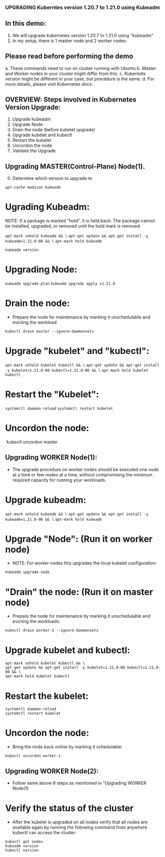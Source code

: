 
### UPGRADING Kuberntes version 1.20.7 to 1.21.0 using Kubeadm

## In this demo:

1. We will upgrade kubernetes version 1.20.7 to 1.21.0 using "kubeadm"
2. In my setup, there is 1 master node and 2 worker nodes.

## Please read before performing the demo

a. These commands need to run on cluster running with Ubuntu 
b. Master and Worker nodes in your cluster might differ from this.
c. Kubernets version might be different in your case, but procedure is the same.
d. For more details, please visit Kubernetes docs.


## OVERVIEW: Steps involved in Kubernetes Version Upgrade:

1. Upgrade kubeadm
2. Upgrade Node
3. Drain the node (before kubelet upgrade)
4. Upgrade kubelet and kubectl
5. Restart the kubelet
6. Uncordon the node
7. Validate the Upgrade


## Upgrading MASTER(Control-Plane) Node(1).

0. Determine which version to upgrade to

`apt-cache madison kubeadm`


# Ugrading Kubeadm:

NOTE: If a package is marked "hold", it is held back: The package cannot be installed, upgraded, or removed until the hold mark is removed.

`apt-mark unhold kubeadm && \`
`apt-get update && apt-get install -y kubeadm=1.21.0-00 && \`
`apt-mark hold kubeadm`

`kubeadm version`


# Upgrading Node:

`kubeadm upgrade plan`
`kubeadm upgrade apply v1.21.0`



# Drain the node:

- Prepare the node for maintenance by marking it unschedulable and evicting the workload

`kubectl drain master --ignore-daemonsets`


# Upgrade "kubelet" and "kubectl":

`apt-mark unhold kubelet kubectl && \`
`apt-get update && apt-get install -y kubelet=1.21.0-00 kubectl=1.21.0-00 && \`
`apt-mark hold kubelet kubectl`


# Restart the "Kubelet":

`systemctl daemon-reload`
`systemctl restart kubelet`


# Uncordon the node:

`kubectl uncordon master




## Upgrading WORKER Node(1):

- The upgrade procedure on worker nodes should be executed one node at a time or few nodes at a time, without compromising the minimum required capacity for running your workloads.


# Upgrade kubeadm:

`apt-mark unhold kubeadm && \`
`apt-get update && apt-get install -y kubeadm=1.21.0-00 && \`
`apt-mark hold kubeadm`

# Upgrade "Node": (Run it on worker node)

- NOTE: For worker nodes this upgrades the local kubelet configuration:

`kubeadm upgrade node`


# "Drain" the node: (Run it on master node)

- Prepare the node for maintenance by marking it unschedulable and evicting the workloads:

`kubectl drain worker-1 --ignore-daemonsets`


# Upgrade kubelet and kubectl:

```
apt-mark unhold kubelet kubectl && \
apt-get update && apt-get install -y kubelet=1.21.0-00 kubectl=1.21.0-00 && \
apt-mark hold kubelet kubectl

```


# Restart the kubelet:

```
systemctl daemon-reload
systemctl restart kubelet

```


# Uncordon the node:

- Bring the node back online by marking it schedulable:

`kubectl uncordon worker-1`


## Upgrading WORKER Node(2):

- Follow same above 6 steps as mentioned in "Upgrading WORKER Node(1)

# Verify the status of the cluster

- After the kubelet is upgraded on all nodes verify that all nodes are available again by running the following command from anywhere kubectl can access the cluster:

```
kubectl get nodes
kubeadm version
kubectl version
```

















